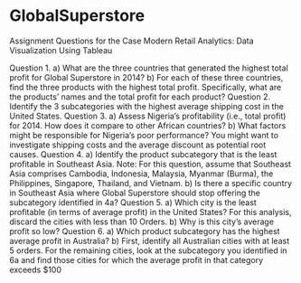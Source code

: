 # GlobalSuperstore
Assignment Questions for the Case Modern Retail Analytics: Data Visualization Using Tableau

Question 1.
a) What are the three countries that generated the highest total profit for Global
Superstore in 2014?
b) For each of these three countries, find the three products with the highest total profit.
Specifically, what are the products’ names and the total profit for each product?
Question 2.
Identify the 3 subcategories with the highest average shipping cost in the United States.
Question 3.
a) Assess Nigeria’s profitability (i.e., total profit) for 2014. How does it compare to other
African countries?
b) What factors might be responsible for Nigeria’s poor performance? You might want to
investigate shipping costs and the average discount as potential root causes.
Question 4.
a) Identify the product subcategory that is the least profitable in Southeast Asia.
Note: For this question, assume that Southeast Asia comprises Cambodia,
Indonesia, Malaysia, Myanmar (Burma), the Philippines, Singapore, Thailand, and
Vietnam.
b) Is there a specific country in Southeast Asia where Global Superstore should stop
offering the subcategory identified in 4a?
Question 5.
a) Which city is the least profitable (in terms of average profit) in the United States? For
this analysis, discard the cities with less than 10 Orders.
b) Why is this city’s average profit so low?
Question 6.
a) Which product subcategory has the highest average profit in Australia?
b) First, identify all Australian cities with at least 5 orders. For the remaining cities, look
at the subcategory you identified in 6a and find those cities for which the average
profit in that category exceeds $100
